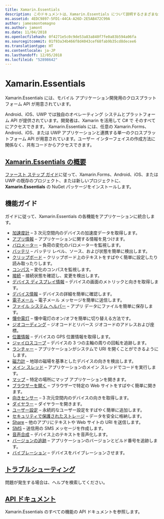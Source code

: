 ```yaml
---
title: Xamarin.Essentials
description: このドキュメントは、Xamarin.Essentials について説明するさまざまなガイドにリンクしています。そこでは、モバイル アプリケーション開発用のクロスプラットフォーム API が提供されます。
ms.assetid: 4EDC9897-5FD1-44CA-A26D-2E5AB472C99A
author: jamesmontemagno
ms.author: jamont
ms.date: 11/04/2018
ms.openlocfilehash: 0f4271e5c0c9de53a83a840f7fe0a83b594a06fa
ms.sourcegitcommit: 01f93a34b466f8d4043cef68fab9b35cd8decee6
ms.translationtype: HT
ms.contentlocale: ja-JP
ms.lasthandoff: 12/05/2018
ms.locfileid: "52898642"
---
```

# <a name="xamarinessentials"></a>Xamarin.Essentials

Xamarin.Essentials には、モバイル アプリケーション開発用のクロスプラットフォーム API が用意されています。

Android、iOS、UWP では独自のオペレーティング システムとプラットフォーム API が提供されています。開発者は、Xamarin を活用して C# で そのすべてにアクセスできます。 Xamarin.Essentials には、任意の Xamarin.Forms、Android、iOS、または UWP アプリケーションと連携する単一のクロスプラットフォーム API が用意されています。ユーザー インターフェイスの作成方法に関係なく、共有コードからアクセスできます。

## <a name="get-started-with-xamarinessentialsget-startedmdcontextxamarinxamarin-forms"></a>[Xamarin.Essentials の概要](get-started.md?context=xamarin/xamarin-forms)

[ファースト ステップ ガイド](get-started.md)に従って、Xamarin.Forms、Android、iOS、または UWP の既存のプロジェクト、または新しいプロジェクトに、**Xamarin.Essentials** の NuGet パッケージをインストールします。

## <a name="feature-guides"></a>機能ガイド

ガイドに従って、Xamarin.Essentials の各機能をアプリケーションに統合します。

* [加速度計](accelerometer.md?context=xamarin/xamarin-forms) – 3 次元空間内のデバイスの加速度データを取得します。
* [アプリ情報](app-information.md?context=xamarin/xamarin-forms) – アプリケーションに関する情報を見つけます。
* [バロメーター](barometer.md?context=xamarin/xamarin-forms) – 負荷の変化のバロメーターを監視します。
* [バッテリ](battery.md?context=xamarin/xamarin-forms) – バッテリ レベル、ソース、および状態を簡単に検出します。
* [クリップボード](clipboard.md?context=xamarin/xamarin-forms) – クリップボード上のテキストをすばやく簡単に設定したり読み取ったりします。
* [コンパス](compass.md?context=xamarin/xamarin-forms) – 変化のコンパスを監視します。
* [接続](connectivity.md?context=xamarin/xamarin-forms) – 接続状態を確認し、変更を検出します。
* [デバイス ディスプレイ情報](device-display.md?context=xamarin/xamarin-forms) – デバイスの画面のメトリックと向きを取得します。
* [デバイス情報](device-information.md?context=xamarin/xamarin-forms) – デバイスの詳細を簡単に確認します。
* [電子メール](email.md?context=xamarin/xamarin-forms) – 電子メール メッセージを簡単に送信します。
* [ファイル システム ヘルパー](file-system-helpers.md?context=xamarin/xamarin-forms) – アプリ データにファイルを簡単に保存します。
* [懐中電灯](flashlight.md?context=xamarin/xamarin-forms) – 懐中電灯のオン/オフを簡単に切り替える方法です。
* [ジオコーディング](geocoding.md?context=xamarin/xamarin-forms) – ジオコードとリバース ジオコードのアドレスおよび座標。
* [位置情報](geolocation.md?context=xamarin/xamarin-forms) – デバイスの GPS 位置情報を取得します。
* [ジャイロスコープ](gyroscope.md?context=xamarin/xamarin-forms) – デバイスの 3 つの主軸の周りの回転を追跡します。
* [ランチャー](launcher.md?context=xamarin/xamarin-forms) – アプリケーションがシステムで URI を開くことができるようにします。
* [磁力計](magnetometer.md?context=xamarin/xamarin-forms) – 地球の磁場を基準としたデバイスの向きを検出します。
* [メイン スレッド](main-thread.md?content=xamarin/xamarin-forms) – アプリケーションのメイン スレッドでコードを実行します。
* [マップ](maps.md?content=xamarin/xamarin-forms) – 特定の場所にマップ アプリケーションを開きます。
* [ブラウザーを開く](open-browser.md?context=xamarin/xamarin-forms) – ブラウザーで特定の Web サイトをすばやく簡単に開きます。
* [向きセンサー](orientation-sensor.md?context=xamarin/xamarin-forms) – 3 次元空間内のデバイスの向きを取得します。
* [ダイヤラー](phone-dialer.md?context=xamarin/xamarin-forms) – ダイヤラーを開きます。
* [ユーザー設定](preferences.md?context=xamarin/xamarin-forms) – 永続的なユーザー設定をすばやく簡単に追加します。
* [セキュリティで保護されたストレージ](secure-storage.md?context=xamarin/xamarin-forms) – データを安全に格納します。
* [Share](share.md?context=xamarin/xamarin-forms) – 他のアプリにテキストや Web サイトの URI を送信します。
* [SMS](sms.md?context=xamarin/xamarin-forms) – 送信用の SMS メッセージを作成します。
* [音声合成](text-to-speech.md?context=xamarin/xamarin-forms) – デバイス上のテキストを音声化します。
* [バージョンの追跡](version-tracking.md?context=xamarin/xamarin-forms) – アプリケーションのバージョンとビルド番号を追跡します。
* [バイブレーション](vibrate.md?context=xamarin/xamarin-forms) – デバイスをバイブレーションさせます。

## <a name="troubleshootingtroubleshootingmdcontextxamarinxamarin-forms"></a>[トラブルシューティング](troubleshooting.md?context=xamarin/xamarin-forms)

問題が発生する場合は、ヘルプを検索してください。

## <a name="api-documentationxrefxamarinessentials"></a>[API ドキュメント](xref:Xamarin.Essentials)

Xamarin.Essentials のすべての機能の API ドキュメントを参照します。
